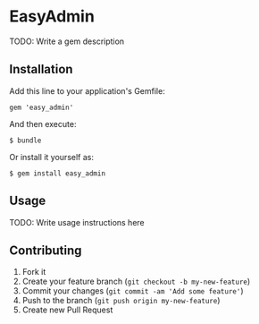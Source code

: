 # EasyAdmin

TODO: Write a gem description

## Installation

Add this line to your application's Gemfile:

    gem 'easy_admin'

And then execute:

    $ bundle

Or install it yourself as:

    $ gem install easy_admin

## Usage

TODO: Write usage instructions here

## Contributing

1. Fork it
2. Create your feature branch (`git checkout -b my-new-feature`)
3. Commit your changes (`git commit -am 'Add some feature'`)
4. Push to the branch (`git push origin my-new-feature`)
5. Create new Pull Request
